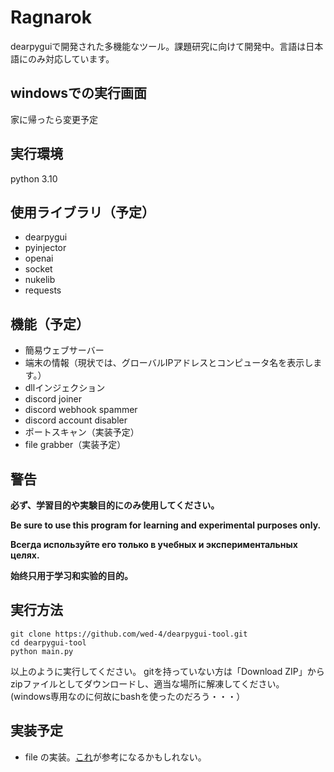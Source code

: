 # Ragnarok
dearpyguiで開発された多機能なツール。課題研究に向けて開発中。言語は日本語にのみ対応しています。

## windowsでの実行画面

家に帰ったら変更予定


## 実行環境

python 3.10

## 使用ライブラリ（予定）

 - dearpygui
 - pyinjector
 - openai
 - socket
 - nukelib
 - requests

## 機能（予定）

 - 簡易ウェブサーバー
 - 端末の情報（現状では、グローバルIPアドレスとコンピュータ名を表示します。）
 - dllインジェクション
 - discord joiner
 - discord webhook spammer
 - discord account disabler
 - ポートスキャン（実装予定）
 - file grabber（実装予定）

## 警告

**必ず、学習目的や実験目的にのみ使用してください。**

**Be sure to use this program for learning and experimental purposes only.**

**Всегда используйте его только в учебных и экспериментальных целях.**

**始终只用于学习和实验的目的。**

## 実行方法

    git clone https://github.com/wed-4/dearpygui-tool.git
    cd dearpygui-tool
    python main.py

以上のように実行してください。
gitを持っていない方は「Download ZIP」からzipファイルとしてダウンロードし、適当な場所に解凍してください。
(windows専用なのに何故にbashを使ったのだろう・・・）


## 実装予定

 - file の実装。[これ](https://github.com/FZGbzuw412/Python-RAT/blob/main/server.py)が参考になるかもしれない。

